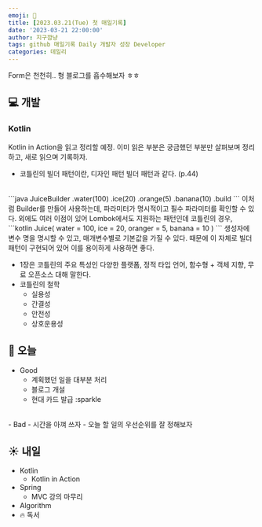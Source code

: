 ```yaml
---
emoji: 🧢
title: [2023.03.21(Tue) 첫 매일기록]
date: '2023-03-21 22:00:00'
author: 지구깜냥
tags: github 매일기록 Daily 개발자 성장 Developer
categories: 데일리
---
```

Form은 천천히.. 형 블로그를 흡수해보자 ㅎㅎ

## 💻 개발
### Kotlin
Kotlin in Action을 읽고 정리할 예정.
이미 읽은 부분은 궁금했던 부분만 살펴보며 정리하고, 새로 읽으며 기록하자.


- 코틀린의 빌더 패턴이란, 디자인 패턴 빌더 패턴과 같다. (p.44)
<br>
```java
JuiceBuilder
        .water(100)
        .ice(20)
        .orange(5)
        .banana(10)
        .build
```
이처럼 Builder를 만들어 사용하는데, 파라미터가 명시적이고 필수 파라미터를 확인할 수 있다.
외에도 여러 이점이 있어 Lombok에서도 지원하는 패턴인데
코틀린의 경우,
```kotlin
Juice(
    water = 100,
    ice = 20,
    oranger = 5,
    banana = 10
)
```
생성자에 변수 명을 명시할 수 있고, 매개변수별로 기본값을 가질 수 있다.
때문에 이 자체로 빌더 패턴이 구현되어 있어 이를 용이하게 사용하면 좋다.

- 1장은 코틀린의 주요 특성인 다양한 플랫폼, 정적 타입 언어, 함수형 + 객체 지향, 무료 오픈소스 대해 말한다.
- 코틀린의 철학
  - 실용성
  - 간결성
  - 안전성
  - 상호운용성


## 🌙 오늘
- Good
  - 계획했던 일을 대부분 처리
  - 블로그 개설
  - 현대 카드 발급 :sparkle
<br>
- Bad
  - 시간을 아껴 쓰자
  - 오늘 할 일의 우선순위를 잘 정해보자 

## ☀️ 내일
- Kotlin
  - Kotlin in Action
- Spring
  - MVC 강의 마무리
- Algorithm
- 🔥 독서
